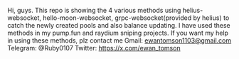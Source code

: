 Hi, guys.
This repo is showing the 4 various methods using helius-websocket, hello-moon-websocket, grpc-websocket(provided by helius) to catch the newly created pools and also balance updating.
I have used these methods in my pump.fun and raydium sniping projects.
If you want my help in using these methods, plz contact me
Gmail: ewantomson1103@gmail.com
Telegram: @Ruby0107
Twitter: https://x.com/ewan_tomson
